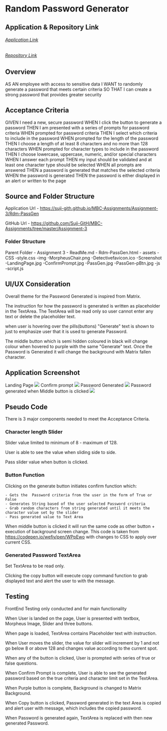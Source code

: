 # Random Password Generator

## Application & Repository Link

###### [Application Link](https://suji-gith.github.io/MBC-PasswordGenerator/Rdm-PassGen.html)

###### [Repository Link](https://github.com/Suji-GitH/MBC-PasswordGenerator)

## Overview
AS AN employee with access to sensitive data
I WANT to randomly generate a password that meets certain criteria
SO THAT I can create a strong password that provides greater security

## Acceptance Criteria
GIVEN I need a new, secure password
WHEN I click the button to generate a password
THEN I am presented with a series of prompts for password criteria
WHEN prompted for password criteria
THEN I select which criteria to include in the password
WHEN prompted for the length of the password
THEN I choose a length of at least 8 characters and no more than 128 characters
WHEN prompted for character types to include in the password
THEN I choose lowercase, uppercase, numeric, and/or special characters
WHEN I answer each prompt
THEN my input should be validated and at least one character type should be selected
WHEN all prompts are answered
THEN a password is generated that matches the selected criteria
WHEN the password is generated
THEN the password is either displayed in an alert or written to the page

## Source and Folder Structure
Application Url - https://suji-gith.github.io/MBC-Assignments/Assignment-3/Rdm-PassGen

GitHub Url - https://github.com/Suji-GitH/MBC-Assignments/tree/master/Assignment-3

<h3>Folder Structure</h3>
Parent Folder - Assignment 3
                    - ReadMe.md
                    - Rdm-PassGen.html
                    - assets
                        -CSS
                            -style.css
                        -img
                            -MorpheusChair.png
                            -Detectivefavicon.ico
                            -Screenshot
                                -LandingPage.jpg
                                -ConfirmPrompt.jpg
                                -PassGen.jpg
                                -PassGen-pBtn.jpg
                        -js
                            -script.js

## UI/UX Consideration
Overall theme for the Password Generated is inspired from Matrix.

The instruction for how the password is generated is written as placeholder in the TextArea. The TextArea will be read only so user cannot enter any text or delete the placeholder text. 

when user is hovering over the pills(buttons) "Generate" text is shown to just to emphasize user that it is used to generate Password. 

The middle button which is semi hidden coloured in black will change colour when hovered to purple with the same "Generate" text. Once the Password is Generated it will change the background with Matrix fallen character. 

## Application Screenshot
Landing Page
<img src = "../Assignment-3/assets/img/Screenshots/LandingPage.jpg">
Confirm prompt
<img src = "../Assignment-3/assets/img/Screenshots/ConfirmPrompt.jpg">
Password Generated 
<img src = "../Assignment-3/assets/img/Screenshots/PassGen.jpg">
Password generated when Middle button is clicked
<img src = "../Assignment-3/assets/img/Screenshots/PassGen-pBtn.jpg">


## Pseudo Code
There is 3 major components needed to meet the Acceptance Criteria. 

<h3>Character length Slider</h3>

Slider value limited to minimum of 8 -  maximum of 128.

User is able to see the value when sliding side to side. 

Pass slider value when button is clicked.

<h3>Button Function</h3>

Clicking on the generate button initiates confirm function which:

    - Gets the  Password criteria from the user in the form of True or False
    - Generates String based of the user selected Password criteria
    - Grab random characters from string generated until it meets the character value set by the slider
    - Pass generated value to Text Area 

When middle button is clicked it will run the same code as other button + execution of background screen change. This code is taken from https://codepen.io/wefiy/pen/WPpEwo with changes to CSS to apply over current CSS. 


<h3>Generated Password TextArea</h3>

Set TextArea to be read only.

Clicking the copy button will execute copy command function to grab displayed text and alert the user to with the message. 

## Testing
FrontEnd Testing only conducted and for main functionality

When User is landed on the page, User is presented with textbox, Morpheus Image, Slider and three buttons. 

When page is loaded, TextArea contains Placeholder text with instruction.

When User moves the slider, the value for slider will increment by 1 and not go below 8 or above 128 and changes value according to the current spot.

When any of the button is clicked, User is prompted with series of true or false questions.

When Confirm Prompt is complete, User is able to see the generated password based on the true criteria and character limit set in the TextArea.  

When Purple button is complete, Background is changed to Matrix Background. 

When Copy button is clicked, Password generated in the text Area is copied and alert user with message, which includes the copied password. 

When Password is generated again, TextArea is replaced with then new generated Password.
